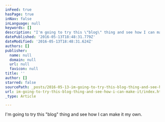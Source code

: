 ```yaml
---
inFeed: true
hasPage: true
inNav: false
inLanguage: null
keywords: []
description: "I'm going to try this \"blog\" thing and see how I can make it my own."
datePublished: '2016-05-13T18:48:31.779Z'
dateModified: '2016-05-13T18:48:31.624Z'
authors: []
publisher:
  name: null
  domain: null
  url: null
  favicon: null
title: ''
author: []
starred: false
sourcePath: _posts/2016-05-13-im-going-to-try-this-blog-thing-and-see-how-i-can-make-it.md
url: im-going-to-try-this-blog-thing-and-see-how-i-can-make-it/index.html
_type: Article

---
```

I'm going to try this "blog" thing and see how I can make it my own.